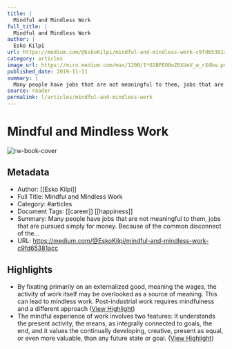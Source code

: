 ```yaml
---
title: |
  Mindful and Mindless Work
full_title: |
  Mindful and Mindless Work
author: |
  Esko Kilpi
url: https://medium.com/@EskoKilpi/mindful-and-mindless-work-c9fd65381acc
category: articles
image_url: https://miro.medium.com/max/1200/1*O2BPEO0nZ6XUeV_w_rX4bw.png
published_date: 2019-11-11
summary: |
  Many people have jobs that are not meaningful to them, jobs that are pursued simply for money. Because of the common disconnect of the…
source: reader
permalink: l/articles/mindful-and-mindless-work
---
```

# Mindful and Mindless Work

![rw-book-cover](https://miro.medium.com/max/1200/1*O2BPEO0nZ6XUeV_w_rX4bw.png)

## Metadata
- Author: [[Esko Kilpi]]
- Full Title: Mindful and Mindless Work
- Category: #articles
- Document Tags: [[career]] [[happiness]] 
- Summary: Many people have jobs that are not meaningful to them, jobs that are pursued simply for money. Because of the common disconnect of the…
- URL: https://medium.com/@EskoKilpi/mindful-and-mindless-work-c9fd65381acc

## Highlights
- By fixating primarily on an externalized good, meaning the wages, the activity of work itself may be overlooked as a source of meaning. This can lead to mindless work. Post-industrial work requires mindfulness and a different approach ([View Highlight](https://read.readwise.io/read/01hrt55e4rg721h9pnf621c97f))
- The mindful experience of work involves two features: It understands the present activity, the means, as integrally connected to goals, the end, and it values the continually developing, creative, present as equal, or even more valuable, than any future state or goal. ([View Highlight](https://read.readwise.io/read/01hrt5h3d2ttzyzvg5q79g24ck))


